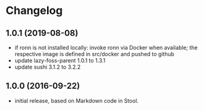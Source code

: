 # Changelog

## 1.0.1 (2019-08-08)

* if ronn is not installed locally: invoke ronn via Docker when available;
  the respective image is defined in src/docker and pushed to github
* update lazy-foss-parent 1.0.1 to 1.3.1
* update sushi 3.1.2 to 3.2.2


## 1.0.0 (2016-09-22)

* initial release, based on Markdown code in Stool.

